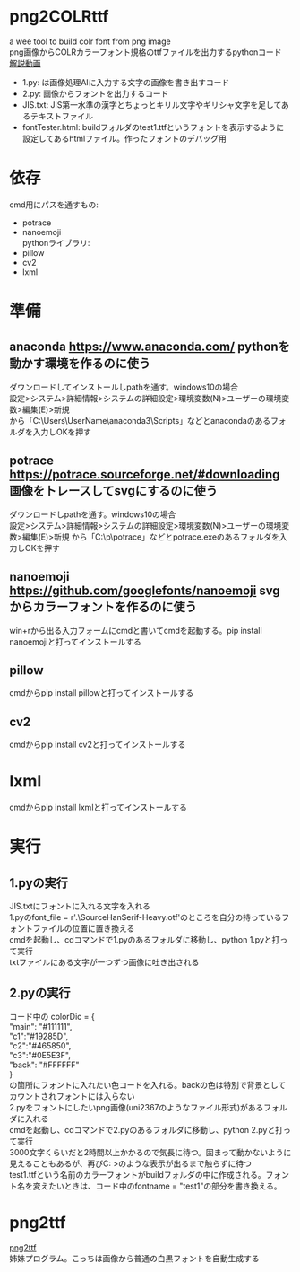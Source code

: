 # png2COLRttf  
a wee tool to build colr font from png image  
png画像からCOLRカラーフォント規格のttfファイルを出力するpythonコード  
[解説動画](https://www.nicovideo.jp/watch/sm41984071) 
  
- 1.py: は画像処理AIに入力する文字の画像を書き出すコード  
- 2.py: 画像からフォントを出力するコード  
- JIS.txt: JIS第一水準の漢字とちょっとキリル文字やギリシャ文字を足してあるテキストファイル  
- fontTester.html: buildフォルダのtest1.ttfというフォントを表示するように設定してあるhtmlファイル。作ったフォントのデバッグ用  
  
# 依存  
cmd用にパスを通すもの: 
- potrace
- nanoemoji  
pythonライブラリ:
- pillow
- cv2
- lxml  
  
# 準備  
## anaconda https://www.anaconda.com/ pythonを動かす環境を作るのに使う  
ダウンロードしてインストールしpathを通す。windows10の場合  
設定>システム>詳細情報>システムの詳細設定>環境変数(N)>ユーザーの環境変数>編集(E)>新規  
から「C:\Users\UserName\anaconda3\Scripts」などとanacondaのあるフォルダを入力しOKを押す  
  
## potrace https://potrace.sourceforge.net/#downloading 画像をトレースしてsvgにするのに使う
ダウンロードしpathを通す。windows10の場合  
設定>システム>詳細情報>システムの詳細設定>環境変数(N)>ユーザーの環境変数>編集(E)>新規
から「C:\p\potrace」などとpotrace.exeのあるフォルダを入力しOKを押す
 
## nanoemoji https://github.com/googlefonts/nanoemoji svgからカラーフォントを作るのに使う  
win+rから出る入力フォームにcmdと書いてcmdを起動する。pip install nanoemojiと打ってインストールする  
  
## pillow  
cmdからpip install pillowと打ってインストールする  

## cv2  
cmdからpip install cv2と打ってインストールする  
  
# lxml  
cmdからpip install lxmlと打ってインストールする  
  
# 実行  
## 1.pyの実行  
JIS.txtにフォントに入れる文字を入れる  
1.pyのfont_file = r'.\SourceHanSerif-Heavy.otf'のところを自分の持っているフォントファイルの位置に置き換える  
cmdを起動し、cdコマンドで1.pyのあるフォルダに移動し、python 1.pyと打って実行  
txtファイルにある文字が一つずつ画像に吐き出される  
  
## 2.pyの実行  
コード中の
colorDic = {  
    "main": "#111111",  
    "c1":"#19285D",  
    "c2":"#465850",  
    "c3":"#0E5E3F",  
    "back": "#FFFFFF"  
}  
の箇所にフォントに入れたい色コードを入れる。backの色は特別で背景としてカウントされフォントには入らない  
2.pyをフォントにしたいpng画像(uni2367のようなファイル形式)があるフォルダに入れる  
cmdを起動し、cdコマンドで2.pyのあるフォルダに移動し、python 2.pyと打って実行  
3000文字くらいだと2時間以上かかるので気長に待つ。固まって動かないように見えることもあるが、再びC: >のような表示が出るまで触らずに待つ  
test1.ttfという名前のカラーフォントがbuildフォルダの中に作成される。フォント名を変えたいときは、コード中のfontname = "test1"の部分を書き換える。  
  
# png2ttf  
[png2ttf](https://github.com/Mikanixonable/png2ttf)  
姉妹プログラム。こっちは画像から普通の白黒フォントを自動生成する
